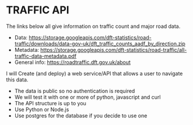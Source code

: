 # TRAFFIC API

The links below all give information on traffic count and major road data.

- Data: <https://storage.googleapis.com/dft-statistics/road-traffic/downloads/data-gov-uk/dft_traffic_counts_aadf_by_direction.zip>
- Metadata: <https://storage.googleapis.com/dft-statistics/road-traffic/all-traffic-data-metadata.pdf>
- General info: <https://roadtraffic.dft.gov.uk/about>

I will Create (and deploy) a web service/API that allows a user to navigate this data.

- The data is public so no authentication is required
- We will test it with one or more of python, javascript and curl
- The API structure is up to you
- Use Python or Node.js
- Use postgres for the database if you decide to use one
